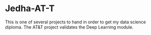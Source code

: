 # Jedha-AT-T
This is one of several projects to hand in order to get my data science diploma. The AT&amp;T project validates the Deep Learning module. 
